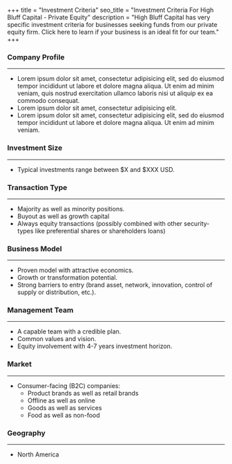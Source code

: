 +++
title = "Investment Criteria"
seo_title = "Investment Criteria For High Bluff Capital - Private Equity"
description = "High Bluff Capital has very specific investment criteria for businesses seeking funds from our private equity firm. Click here to learn if your business is an ideal fit for our team."
+++

### Company Profile
---
- Lorem ipsum dolor sit amet, consectetur adipisicing elit, sed do eiusmod tempor incididunt ut labore et dolore magna aliqua. Ut enim ad minim veniam, quis nostrud exercitation ullamco laboris nisi ut aliquip ex ea commodo consequat.
- Lorem ipsum dolor sit amet, consectetur adipisicing elit.
- Lorem ipsum dolor sit amet, consectetur adipisicing elit, sed do eiusmod tempor incididunt ut labore et dolore magna aliqua. Ut enim ad minim veniam.

### Investment Size
---
- Typical investments range between $X and $XXX USD.

### Transaction Type
---
- Majority as well as minority positions.
- Buyout as well as growth capital
- Always equity transactions (possibly combined with other security-types like preferential shares or shareholders loans)

### Business Model
---
- Proven model with attractive economics.
- Growth or transformation potential.
- Strong barriers to entry (brand asset, network, innovation, control of supply or distribution, etc.).

### Management Team
---
- A capable team with a credible plan.
- Common values and vision.
- Equity involvement with 4-7 years investment horizon.

### Market
---
- Consumer-facing (B2C) companies:
  - Product brands as well as retail brands
  - Offline as well as online
  - Goods as well as services
  - Food as well as non-food

### Geography
---
- North America

<div style="margin-top:40px;"></div>
